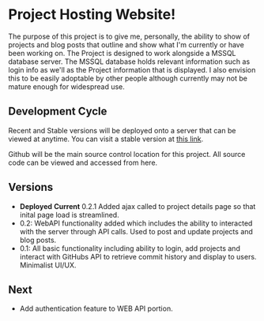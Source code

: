 # Project Hosting Website!

The purpose of this project is to give me, personally, the ability to show of projects and blog posts that outline and show what I'm currently or have been working on. The Project is designed to work alongside a MSSQL database server. The MSSQL database holds relevant information such as login info as we'll as the Project information that is displayed. I also envision this to be easily adoptable by other people although currently may not be mature enough for widespread use.


## Development Cycle
Recent and Stable versions will be deployed onto a server that can be viewed at anytime. You can visit a stable version at [this link](http://franknavarrete.net). 

Github will be the main source control location for this project. All source code can be viewed and accessed from here.
 
## Versions
- __Deployed__ __Current__ 0.2.1 Added ajax called to project details page so that inital page load is streamlined.  
- 0.2: WebAPI functionality added which includes the ability to interacted with the server through API calls. Used to post and update projects and blog posts. 
- 0.1: All basic functionality including ability to login, add projects and interact with GitHubs API to retrieve commit history and display to users. Minimalist UI/UX.

## Next

- Add authentication feature to WEB API portion. 

